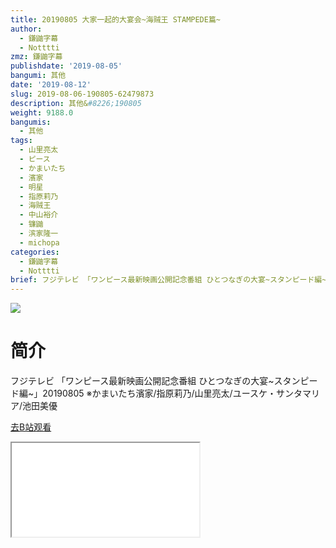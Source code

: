 ```yaml
---
title: 20190805 大家一起的大宴会~海贼王 STAMPEDE篇~
author:
  - 鎌鼬字幕
  - Notttti
zmz: 鎌鼬字幕
publishdate: '2019-08-05'
bangumi: 其他
date: '2019-08-12'
slug: 2019-08-06-190805-62479873
description: 其他&#8226;190805
weight: 9188.0
bangumis:
  - 其他
tags:
  - 山里亮太
  - ピース
  - かまいたち
  - 濱家
  - 明星
  - 指原莉乃
  - 海贼王
  - 中山裕介
  - 镰鼬
  - 滨家隆一
  - michopa
categories:
  - 鎌鼬字幕
  - Notttti
brief: フジテレビ 「ワンピース最新映画公開記念番組 ひとつなぎの大宴~スタンピード編~」20190805 ※かまいたち濱家/指原莉乃/山里亮太/ユースケ・サンタマリア/池田美優
---
```

![](https://raw.githubusercontent.com/tcgriffith/owaraisite/master/static/tmpimg/9d543275ca45cce24f60d19ca1df117d89ea280a.jpg.480.jpg)
# 简介  
フジテレビ
「ワンピース最新映画公開記念番組 ひとつなぎの大宴~スタンピード編~」20190805
※かまいたち濱家/指原莉乃/山里亮太/ユースケ・サンタマリア/池田美優  

[去B站观看](https://www.bilibili.com/video/av62479873/)
<div class ="resp-container"><iframe class="testiframe" src="//player.bilibili.com/player.html?aid=62479873"", scrolling="no", allowfullscreen="true" > </iframe></div> 
